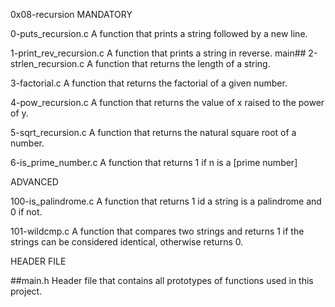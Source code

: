 0x08-recursion
MANDATORY

0-puts_recursion.c
A function that prints a string followed by a new line.

1-print_rev_recursion.c
A function that prints a string in reverse. main## 2-strlen_recursion.c A function that returns the length of a string.

3-factorial.c
A function that returns the factorial of a given number.

4-pow_recursion.c
A function that returns the value of x raised to the power of y.

5-sqrt_recursion.c
A function that returns the natural square root of a number.

6-is_prime_number.c
A function that returns 1 if n is a [prime number]

ADVANCED

100-is_palindrome.c
A function that returns 1 id a string is a palindrome and 0 if not.

101-wildcmp.c
A function that compares two strings and returns 1 if the strings can be considered identical, otherwise returns 0.

HEADER FILE

##main.h Header file that contains all prototypes of functions used in this project.
